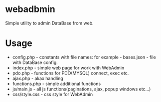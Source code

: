 # webadbmin
Simple utility to admin DataBase from web.
# Usage
+ config.php - constants with file names: for example - bases.json - file with DataBase config.
+ index.php - simple web page for work with WebAdmin
+ pdo.php - functions for PDO(MYSQL) connect, exec etc.
+ ajax.php - akax handling
+ functions.php - simple additional functions
+ js/main.js - all js functions(paginations, ajax, popup windows etc...)
+ css/style.css - css style for WebAdmin
